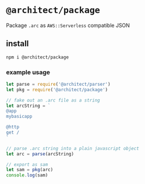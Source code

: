 # `@architect/package`

Package `.arc` as `AWS::Serverless` compatible JSON

## install

```bash
npm i @architect/package
```

### example usage

```javascript
let parse = require('@architect/parser')
let pkg = require('@architect/package')

// fake out an .arc file as a string
let arcString = `
@app
mybasicapp

@http
get /
`

// parse .arc string into a plain javascript object
let arc = parse(arcString)

// export as sam 
let sam = pkg(arc)
console.log(sam)
```
